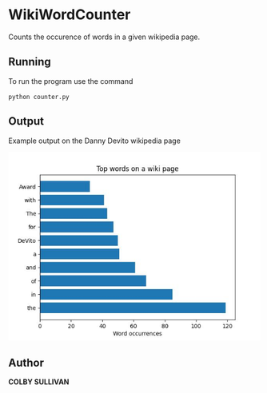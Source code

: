 # WikiWordCounter

Counts the occurence of words in a given wikipedia page.

## Running

To run the program use the command

```
python counter.py
```

## Output

Example output on the Danny Devito wikipedia page 

![words](words.jpg)

## Author

**COLBY SULLIVAN**
